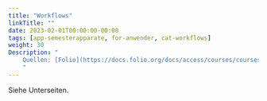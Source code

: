 ```yaml
---
title: "Workflows"
linkTitle: ""
date: 2023-02-01T00:00:00-00:00
tags: [app-semesterapparate, for-anwender, cat-workflows]
weight: 30
Description: "
    Quellen: [Folio](https://docs.folio.org/docs/access/courses/courses/ ) & [GBV](https://info.gbv.de/display/FOLIOGBVEXTERN/Workflows+Semesterapparate)
    "
---
```


Siehe Unterseiten.
